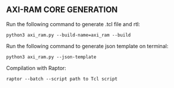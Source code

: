 ## AXI-RAM CORE GENERATION

Run the following command to generate .tcl file and rtl:

```
python3 axi_ram.py --build-name=axi_ram --build
```

Run the following command to generate json template on terminal:
```
python3 axi_ram.py --json-template
```

Compilation with Raptor:
```
raptor --batch --script path to Tcl script
```
